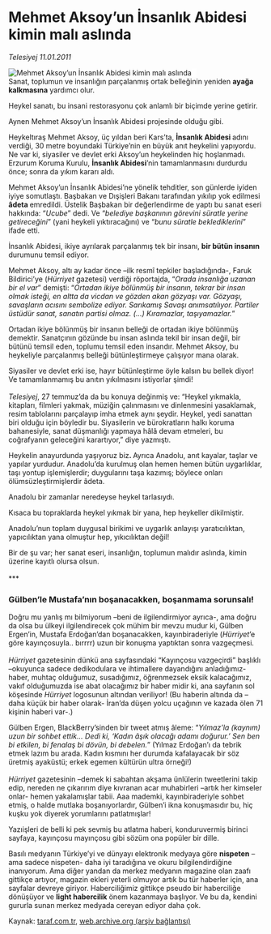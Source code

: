 # Mehmet Aksoy’un İnsanlık Abidesi kimin malı aslında

*Telesiyej 11.01.2011*

<div class="yazi"><img align="left" alt="Mehmet Aksoy’un İnsanlık Abidesi kimin malı aslında" border="0" src="http://www.taraf.com.tr/fotoraflar/makaleler/mehmet-aksoy-un-insanlik-abidesi-kimin-mali_5565_orijinal.jpg" style="border-right-width:10px; border-color:#FFFFFF"/><p><br/>Sanat, toplumun ve insanlığın parçalanmış ortak belleğinin yeniden <b>ayağa kalkmasına</b> yardımcı olur.</p>
<p>Heykel sanatı, bu insani restorasyonu çok anlamlı bir biçimde yerine getirir. </p>
<p>Aynen Mehmet Aksoy’un İnsanlık Abidesi projesinde olduğu gibi.</p>
<p>Heykeltıraş Mehmet Aksoy, üç yıldan beri Kars’ta, <b>İnsanlık Abidesi </b>adını verdiği, 30 metre boyundaki Türkiye’nin en büyük anıt heykelini yapıyordu. Ne var ki, siyasiler ve devlet erki Aksoy’un heykelinden hiç hoşlanmadı. Erzurum Koruma Kurulu, <b>İnsanlık Abidesi</b>’nin tamamlanmasını durdurdu önce; sonra da yıkım kararı aldı. </p>
<p>Mehmet Aksoy’un İnsanlık Abidesi’ne yönelik tehditler, son günlerde iyiden iyiye somutlaştı. Başbakan ve Dışişleri Bakanı tarafından yıkılıp yok edilmesi <b>âdeta </b>emredildi. Üstelik Başbakan bir değerlendirme de yaptı bu sanat eseri hakkında: “<i>Ucube</i>” dedi. Ve “<i>belediye başkanının görevini süratle yerine getireceğini</i>” (yani heykeli yıktıracağını) ve “<i>bunu süratle beklediklerini</i>” ifade etti.</p>
<p>İnsanlık Abidesi, ikiye ayrılarak parçalanmış tek bir insanı, <b>bir bütün insanın</b> durumunu temsil ediyor.</p>
<p>Mehmet Aksoy, altı ay kadar önce –ilk resmî tepkiler başladığında-, Faruk Bildirici’ye (<i>Hürriyet</i> gazetesi) verdiği röportajda, “<i>Orada insanlığa uzanan bir el var</i>” demişti: “<i>Ortadan ikiye bölünmüş bir insanın, tekrar bir insan olmak isteği, en altta da vicdan ve gözden akan gözyaşı var. Gözyaşı, savaşların acısını sembolize ediyor. Sarıkamış Savaşı anımsatılıyor. Partiler üstüdür sanat, sanatın partisi olmaz. (...) Kıramazlar, taşıyamazlar.</i>”<i> </i></p>
<p>Ortadan ikiye bölünmüş bir insanın belleği de ortadan ikiye bölünmüş demektir. Sanatçının gözünde bu insan aslında tekil bir insan değil, bir bütünü temsil eden, toplumu temsil eden insandır. Mehmet Aksoy, bu heykeliyle parçalanmış belleği bütünleştirmeye çalışıyor mana olarak. </p>
<p>Siyasiler ve devlet erki ise, hayır bütünleştirme öyle kalsın bu bellek diyor! Ve tamamlanmamış bu anıtın yıkılmasını istiyorlar şimdi!<br/><br/><i>Telesiyej</i>, 27 temmuz’da da bu konuya değinmiş ve: “Heykel yıkmakla, kitapları, filmleri yakmak, müziğin çalınmasını ve dinlenmesini yasaklamak, resim tablolarını parçalayıp imha etmek aynı şeydir. Heykel, yedi sanattan biri olduğu için böyledir bu. Siyasilerin ve bürokratların halkı koruma bahanesiyle, sanat düşmanlığı yapmaya hâlâ devam etmeleri, bu coğrafyanın geleceğini karartıyor,” diye yazmıştı.</p>
<p>Heykelin anayurdunda yaşıyoruz biz<b>. </b>Ayrıca Anadolu, anıt kayalar, taşlar ve yapılar yurdudur. Anadolu’da kurulmuş olan hemen hemen bütün uygarlıklar, taşı yontup işlemişlerdir; duygularını taşa kazımış; böylece onları ölümsüzleştirmişlerdir âdeta. </p>
<p>Anadolu bir zamanlar neredeyse heykel tarlasıydı. </p>
<p>Kısaca bu topraklarda heykel yıkmak bir yana, hep heykeller dikilmiştir.</p>
<p>Anadolu’nun toplam duygusal birikimi ve uygarlık anlayışı yaratıcılıktan, yapıcılıktan yana olmuştur hep, yıkıcılıktan değil!</p>
<p>Bir de şu var; her sanat eseri, insanlığın, toplumun malıdır aslında, kimin üzerine kayıtlı olursa olsun. <br/><br/>***</p>
<p></p>
<h3>Gülben’le Mustafa’nın boşanacakken, boşanmama sorunsalı!</h3>
<p>Doğru mu yanlış mı bilmiyorum –beni de ilgilendirmiyor ayrıca-, ama doğru da olsa bu ülkeyi ilgilendirecek çok mühim bir mevzu mudur ki, Gülben Ergen’in, Mustafa Erdoğan’dan boşanacakken, kayınbiraderiyle (<i>Hürriyet</i>’e göre kayınçosuyla.. bırrrr) uzun bir konuşma yaptıktan sonra vazgeçmesi. <br/><br/><i>Hürriyet</i> gazetesinin dünkü ana sayfasındaki “Kayınçosu vazgeçirdi” başlıklı –okuyunca sadece dedikodulara ve ihtimallere dayandığını anladığımız- haber, muhtaç olduğumuz, susadığımız, öğrenmezsek eksik kalacağımız, vakıf olduğumuzda ise abat olacağımız bir haber midir ki, ana sayfanın sol köşesinde <i>Hürriyet</i> logosunun altından veriliyor! (Bu haberin altında da –daha küçük bir haber olarak- İran’da düşen yolcu uçağının ve kazada ölen 71 kişinin haberi var-.)</p>
<p>Gülben Ergen, BlackBerry’sinden bir tweet atmış âleme: “<i>Yılmaz’la (kaynım) uzun bir sohbet ettik... Dedi ki, ‘Kadın âşık olacağı adamı doğurur.’ Sen ben bi etkilen, bi fenalaş bi dövün, bi debelen.</i>” (Yılmaz Erdoğan’ı da tebrik etmek lazım bu arada. Kadın kısmını her durumda kafalayacak bir söz üretmiş ayaküstü; erkek egemen kültürün ultra örneği!)<br/><br/><i>Hürriyet</i> gazetesinin –demek ki sabahtan akşama ünlülerin tweetlerini takip edip, nereden ne çıkarırım diye kıvranan acar muhabirleri –artık her kimseler onlar- hemen yakalamışlar tabii. Aaa mademki, kayınbiraderiyle sohbet etmiş, o halde mutlaka boşanıyorlardır, Gülben’i ikna konuşmasıdır bu, hiç kuşku yok diyerek yorumlarını patlatmışlar!</p>
<p>Yazıişleri de belli ki pek sevmiş bu atlatma haberi, konduruvermiş birinci sayfaya, kayınçosu mayınçosu gibi sözüm ona popüler bir dille.</p>
<p>Basılı medyanın Türkiye’yi ve dünyayı elektronik medyaya göre <b>nispeten</b> –ama sadece nispeten- daha iyi taradığına ve okuru bilgilendirdiğine inanıyorum. Ama diğer yandan da merkez medyanın magazine olan zaafı gittikçe artıyor, magazin ekleri yeterli olmuyor artık bu tür haberler için, ana sayfalar devreye giriyor. Haberciliğimiz gittikçe pseudo bir haberciliğe dönüşüyor ve <b>light habercilik</b> önem kazanmaya başlıyor. Ve bu da, kendini gururla sunan merkez medyada cereyan ediyor daha çok.</p>
</div>

Kaynak: [taraf.com.tr](http://www.taraf.com.tr:80/telesiyej/makale-mehmet-aksoy-un-insanlik-abidesi-kimin-mali.htm), [web.archive.org (arşiv bağlantısı)](http://web.archive.org/web/20130925033132/http://www.taraf.com.tr:80/telesiyej/makale-mehmet-aksoy-un-insanlik-abidesi-kimin-mali.htm)
